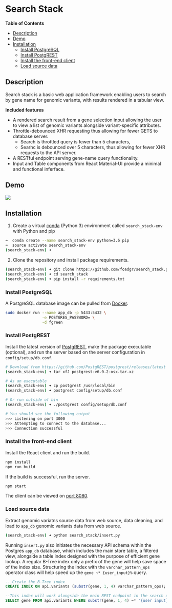 # Search Stack

<!-- START doctoc generated TOC please keep comment here to allow auto update -->
<!-- DON'T EDIT THIS SECTION, INSTEAD RE-RUN doctoc TO UPDATE -->
**Table of Contents**

- [Description](#description)
- [Demo](#demo)
- [Installation](#installation)
  - [Install PostgreSQL](#install-postgresql)
  - [Install PostgREST](#install-postgrest)
  - [Install the front-end client](#install-the-front-end-client)
  - [Load source data](#load-source-data)

<!-- END doctoc generated TOC please keep comment here to allow auto update -->

## Description
Search stack is a basic web application framework enabling users to search by gene name for genomic variants, with results rendered in a tabular view.

__Included features__
* A rendered search result from a gene selection input allowing the user to view a list of genomic variants alongside variant-specific attributes.
* Throttle-debounced XHR requesting thus allowing for fewer GETS to database server.
    - Search is throttled query is fewer than 5 characters,
    - Searhc is debounced over 5 characters, thus allowing for fewer XHR requests to the API server.
* A RESTful endpoint serving gene-name query functionality.
* Input and Table components from React Material-UI provide a minimal and functional inferface.

## Demo
![](https://media.giphy.com/media/Q87gkdSgQnYVWSBxEe/giphy.gif)

## Installation
1. Create a virtual [conda] (Python 3) environment called `search_stack-env` with Python and pip

```bash
➜  conda create --name search_stack-env python=3.6 pip
➜  source activate search_stack-env
(search_stack-env) ➜
```
[conda]: https://docs.anaconda.com/anaconda/install/ "Anaconda Installation"

2. Clone the repository and install package requirements.

```bash
(search_stack-env) ➜ git clone https://github.com/foadgr/search_stack.git
(search_stack-env) ➜ cd search_stack
(search_stack-env) ➜ pip install -r requirements.txt
```


### Install PostgreSQL
A PostgreSQL database image can be pulled from [Docker].
```bash
sudo docker run --name app_db -p 5433:5432 \
                -e POSTGRES_PASSWORD= \
                -d fgreen
```

### Install PostgREST
Install the latest version of [PostgREST], make the package executable (optional), and run the server based on the server configuration in `config/setup/db.conf`.

```bash
# Download from https://github.com/PostgREST/postgrest/releases/latest
(search_stack-env) ➜ tar xfJ postgrest-v6.0.2-osx.tar.xz

# As an executable
(search_stack-env) ➜ cp postgrest /usr/local/bin
(search_stack-env) ➜ postgrest config/setup/db.conf

# Or run outside of bin
(search_stack-env) ➜ ./postgrest config/setup/db.conf

# You should see the following output
>>> Listening on port 3000
>>> Attempting to connect to the database...
>>> Connection successful
```

### Install the front-end client
Install the React client and run the build.
```bash
npm install
npm run build
```
If the build is successful, run the server.
```bash
npm start
```
The client can be viewed on [port 8080](http://localhost:8080).

[PostgREST]: http://postgrest.org/en/v5.2/tutorials/tut0.html
[Docker]: https://www.docker.com/community-edition#download

### Load source data
Extract genomic variatns source data from web source, data cleaning, and load to `app_db` genomic variants data from web source.
```bash
(search_stack-env) ➜ python search_stack/insert.py
```

Running `insert.py` also initiates the necessary API schema within the Postgres `app_db` database, which includes the main store table, a filtered view, alongside a table index designed with the purpose of efficient gene lookup. A regular B-Tree index only a prefix of the gene will help save space of the index size. Structuring the index with the `varchar_pattern_ops` operator class will help speed up the `gene ~* {user_input}%` query.
```sql
-- Create the B-Tree index
CREATE INDEX ON api.variants (substr(gene, 1, 4) varchar_pattern_ops);

--This index will work alongside the main REST endpoint in the search query
SELECT gene FROM api.variants WHERE substr(gene, 1, 4) ~* '{user input}%'
```
